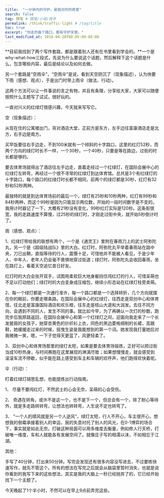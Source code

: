 ```yaml
---
title:  "一分钟内的守护，是我对你的疼爱"
search: false
tag: 随笔 # 随笔/小说/技术
permalink: /think/traffic-light # /tag/title 
toc: true
excerpt: "你走的每个路口，都有守护天使。"
last_modified_at: 2018-04-20T08:05:00-04:00
---
```


**目前我找到了两个写作套路，都是跟着别人还有在书里看到学会的。**一个是why-what-how三段式，先说为什么要说这个话题，然后解释下这个话题是什么，包含哪些内容，最后是结论以及如何去做。

另一个套路是“空雨伞”，“空雨伞”是说，看到天空阴沉了（现象描述），认为快要下雨（感想、观点），于是出门时带上雨伞（做法、行动）。

这两个方法可以让一件事说的言之有物，并且有条理，分享给大家，大家可以随便按照什么主题写了试试，很好玩的。

 

一直对兴义的红绿灯很感兴趣，今天就来写写它。

空（现象描述）：

从现在住的公寓楼出门，背对酒店大堂，正前方是东方，左手边往富康酒店走是北方，右手边是南方。

买早饭要往右手边走，不到100米就有一个倾斜的十字路口，这里的红灯52秒，而两个方向的绿灯时长不一样，一个30秒，一个40秒，只要是等在路边，过街的时长都是够的。

要去体育场就得出了酒店往左手边走，直着走经过一个红绿灯，在国际会展中心的红绿灯左转弯，再经过一个很不寻常的红绿灯到达体育馆。总共是3个有红绿灯的十字路口，每个路口的红绿灯时长都不相同，前两个的绿灯都是30秒，红灯有32秒和52秒两种。

最独特的就是到达体育场前的最后一个，绿灯有25秒和10秒两种，红灯有99秒和84秒两种，而这个99秒是因为只能显示两位数，开始的一段时间数字是不变的。我用计时器记了一下，大概有21秒没有变化，99秒红灯实际是120秒。这条街很宽，我的走路速度不算慢，过25秒的绿灯时，才刚走过街中央，就开始5秒倒计时了。

 

雨（感想、观点）：

1、红绿灯带给我的联想有两个，一个是《通灵王》里附在春雨刀上的武士阿弥陀丸，另一个是《超级陆战队》里的大白。红灯时，阿弥陀丸平举着春雨站在路中央，刀已出鞘，直指等待的行人，震慑十足，可惜他并不能被人看见，于是少年人、中年人、老年人仍会毫不畏惧地穿过街道；绿灯时，阿弥陀丸会收回春雨，坐在路灯上，看着天空追忆昔日好友。

红灯时的大白会张开双手，试图用柔软巨大地身躯挡住闯红灯的行人，可惜呆萌也不足以打动他们；绿灯时的大白变身成压缩包，继续小形态站在红绿灯柱旁卖萌。

2、每一个绿灯都是一次通行准许，每一个路口都是一个选择转折，几个方向就摆在你的眼前，你要走哪条路。在国际会展中心的红绿灯，往西走是双创中心和体育馆，往北走是富康国际酒店和欢乐橙，往东走是桔山大道和大润发。去往不同方向，会遇到不同的人，发生不同的事。就比如今早，为了再确认一次灯的秒数，跑完步后我原路返回，在国际会展中心和第一个红绿灯之间，迎面向我走来了一个长发披肩的女孩子，她穿杏黄色的针织衫上衣，同色的黑边菱格绸制的长裙，高跟鞋，她缓缓走过来的时候，摇曳生姿是我能想到的第一个词。她发现我打量她后对我微微一笑，嗯，一下子觉得天更蓝了，风更轻柔了。

3、双创中心和体育场那里的绿灯太短，如果是要去体育场锻炼，正好可以把过街当成10秒热身，与时间赛跑在这里展现的淋漓尽致；如果想慢慢走，就会感受到滚滚车流不停歇，似乎能在路上感受到车主和车辆的欢呼声，他们跑得欢快着呢。

 

伞（行动）：

盯着红绿灯胡思乱想，也能提炼出行动指南。

1、  尽量不要闯红灯，不然武士的心会无奈，呆萌的心会受伤。

2、  奇遇在转角，或许不是这一个，也不是下一个，但总会有一个，除了耐心等待外，就是多走路转转弯，让想法也转转弯，人生说不定也转弯了。

3、  ”一个人的顺风就是另一个人逆风“，绿灯太短，行人不开心，车主很开心，想想我的倒霉承接着别人的幸运，我的失意衬托了别人的风光，在0-1博弈的场合下，事实就是如此无奈。打破这种局面可以用多维度去衡量，例如修人行天桥，打破唯一维度，车和人就能各有发展空间了。就像庄子写的相濡以沫，不如相忘于江湖。

 

其他：

手写了40分钟，打出来50分钟。写完会发现还有很多内容没写进去，不过要练快速写作，就先不管这个。所有的想法在写完之后就会从脑袋里暂时消失，也就是说你看到的我写下来的这些想法，其实是我的大脑上一秒已经抛弃了的，它已经开始找下一个主题了。

今天晚起了1个半小时，不然可以在早上9点前弄完这些。

 


